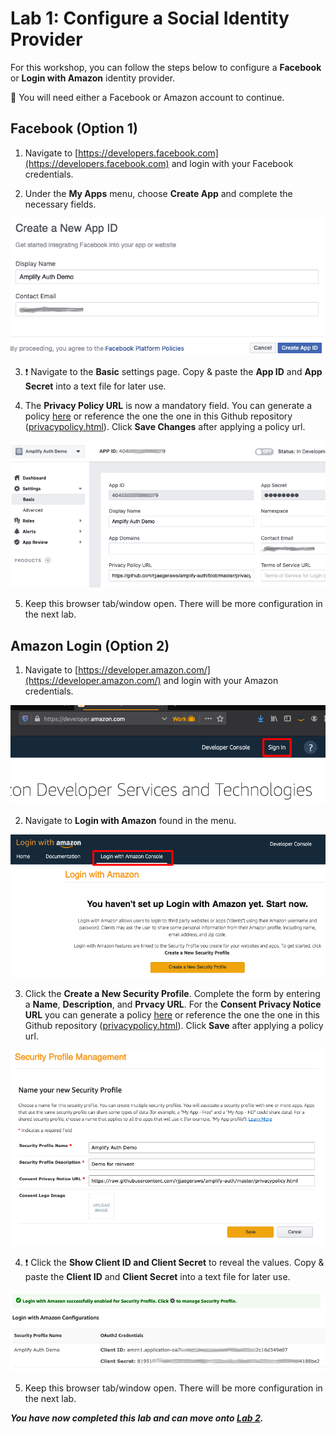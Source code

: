 # Lab 1: Configure a Social Identity Provider 

For this workshop, you can follow the steps below to configure a **Facebook** or **Login with Amazon** identity provider. 

:notebook: You will need either a Facebook or Amazon account to continue.


## Facebook (Option 1)

1. Navigate to [https://developers.facebook.com](https://developers.facebook.com) and login with your Facebook credentials.

2. Under the **My Apps** menu, choose **Create App** and complete the necessary fields.

![fb1](images/fb/1.png)

3. :exclamation: Navigate to the **Basic** settings page. Copy & paste the **App ID** and **App Secret** into a text file for later use.

4. The **Privacy Policy URL** is now a mandatory field. You can generate a policy [here](https://www.freeprivacypolicy.com/free-privacy-policy-generator.php) or reference the one the one in this Github repository ([privacypolicy.html](https://raw.githubusercontent.com/aws-samples/aws-amplify-auth-workshops/master/privacypolicy.html)). Click **Save Changes** after applying a policy url.

![fb2](images/fb/2.png)

5. Keep this browser tab/window open. There will be more configuration in the next lab.

## Amazon Login (Option 2)

1. Navigate to [https://developer.amazon.com/](https://developer.amazon.com/) and login with your Amazon credentials.

![login](images/amz/3.png)

2. Navigate to **Login with Amazon** found in the menu. 

![az1](images/amz/1.png)

3. Click the **Create a New Security Profile**. Complete the form by entering a **Name**, **Description**, and **Prvacy URL**. For the **Consent Privacy Notice URL** you can generate a policy [here](https://www.freeprivacypolicy.com/free-privacy-policy-generator.php) or reference the one the one in this Github repository ([privacypolicy.html](https://raw.githubusercontent.com/aws-samples/aws-amplify-auth-workshops/master/privacypolicy.html)). Click **Save** after applying a policy url.

![az4](images/amz/4.png)

4. :exclamation: Click the **Show Client ID and Client Secret** to reveal the values. Copy & paste the **Client ID** and **Client Secret** into a text file for later use.

![az2](images/amz/2.png)

5. Keep this browser tab/window open. There will be more configuration in the next lab.

***You have now completed this lab and can move onto [Lab 2](../lab-2-amplify/).***